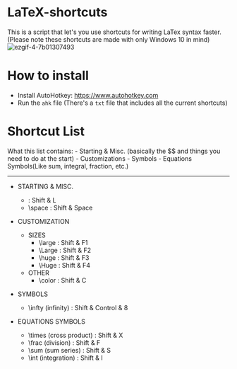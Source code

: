 # LaTeX-shortcuts
This is a script that let's you use shortcuts for writing LaTex syntax faster.
(Please note these shortcuts are made with only Windows 10 in mind)
![ezgif-4-7b01307493](https://user-images.githubusercontent.com/55362397/197396824-a3c4e70b-30f4-4c7c-be11-270c7d056b85.gif)

# How to install
- Install AutoHotkey: https://www.autohotkey.com
- Run the `ahk` file
(There's a `txt` file that includes all the current shortcuts)

# Shortcut List
What this list contains:
	- Starting & Misc. (basically the $$ and things you need to do at the start)
	- Customizations
	- Symbols
	- Equations Symbols(Like sum, integral, fraction, etc.)

---

- STARTING & MISC.
	- $$$$	 : Shift & L
	- \space : Shift & Space 

- CUSTOMIZATION
	- SIZES
		- \large : Shift & F1
		- \Large : Shift & F2
		- \huge  : Shift & F3
		- \Huge  : Shift & F4
	- OTHER	
		- \color : Shift & C

- SYMBOLS
	- \infty (infinity) : Shift & Control & 8

- EQUATIONS SYMBOLS	
	- \times (cross product) : Shift & X
	- \frac  (division)	 : Shift & F
	- \sum   (sum series)	 : Shift & S
	- \int   (integration) 	 : Shift & I




